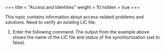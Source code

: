 +++
title = "Access and Identities"
weight = 10
hidden = true
+++

This topic contains information about access-related problems and solutions.
Need to verify an existing LIC file.
 

1. Enter the following command: The output from the example above shows the name of the LIC file and status of the synchronization (set to false). 



